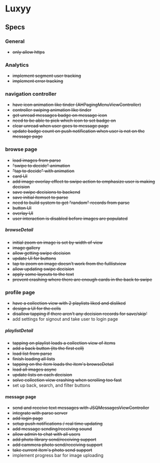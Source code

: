 # Luxyy 

## Specs

### General
- ~~only allow https~~

### Analytics
- ~~implement segment user tracking~~
- ~~implement error tracking~~

### navigation controller
- ~~have icon animation like tinder (AHPagingMenuViewController)~~
- ~~controller swiping animation like tinder~~
- ~~get unread messages badge on message icon~~
- ~~need to be able to pick which icon to set badge on~~
- ~~clear unread when user goes to message page~~
- ~~update badge count on push notification when user is not on the message page~~

### browse page
- ~~load images from parse~~
- ~~"swipe to decide" animation~~
- ~~"tap to decide" with animation~~
- ~~card UI~~
- ~~add image overlay effect to swipe action to emphasize user is making decision~~
- ~~save swipe decisions to backend~~
- ~~save initial itemset to parse~~
- ~~need to build system to get "random" records from parse~~
- ~~button UI~~
- ~~overlay UI~~
- ~~user interaction is disabled before images are populated~~

##### browseDetail
- ~~initial zoom on image is set by width of view~~
- ~~image gallery~~
- ~~allow getting swipe decision~~
- ~~update UI for buttons~~
- ~~tap to zoom on image doesn't work from the fulllistview~~
- ~~allow updating swipe decision~~
- ~~apply some layouts to the text~~
- ~~prevent crashing where there are enough cards in the back to swipe~~

### profile page
- ~~have a collection view with 2 playlists liked and disliked~~
- ~~design a UI for the cells~~
- ~~disallow tapping if there aren't any decision records for save/skip'~~
- add settings for signout and take user to login page

##### playlistDetail
- ~~tapping on playlist loads a collection view of items~~
- ~~add a back button (its the first cell)~~
- ~~load list from parse~~
- ~~finish loading all lists~~
- ~~tapping on the item loads the item's browseDetail~~
- ~~load all images async~~
- ~~update lists on each decision~~
- ~~solve collection view crashing when scrolling too fast~~
- set up back, search, and filter buttons


#### message page
- ~~send and receive text messages with JSQMessagesViewController~~
- ~~integrate with parse server~~
- ~~add login page~~
- ~~setup push notifications / real time updating~~
- ~~add message sending/receiving sound~~
- ~~allow admin to chat with all users~~
- ~~add photo library send/receiving support~~
- ~~add cammera photo send/receiving support~~
- ~~take current item's photo send support~~
- implement progress bar for image uploading